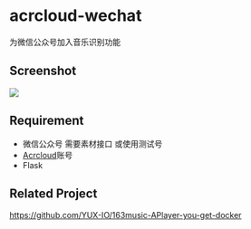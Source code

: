 # acrcloud-wechat
为微信公众号加入音乐识别功能

## Screenshot
![](http://ww4.sinaimg.cn/large/863bb56fgw1f4a2crrhxrj20jz0zkmzh.jpg)

## Requirement
- 微信公众号 需要素材接口 或使用测试号
- [Acrcloud](https://www.acrcloud.com/)账号
- Flask

## Related Project
https://github.com/YUX-IO/163music-APlayer-you-get-docker
